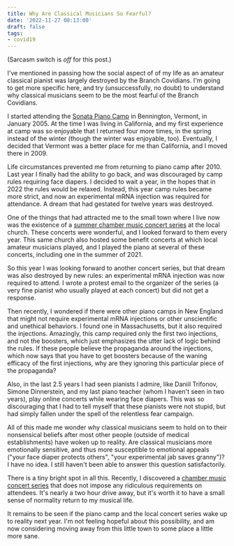 ```yaml
---
title: Why Are Classical Musicians So Fearful?
date: '2022-11-27 08:13:00'
draft: false
tags:
- covid19
---
```


(Sarcasm switch is *off* for this post.)

I've mentioned in passing how the social aspect of of my life as an amateur classical pianist 
was largely destroyed by the Branch Covidians.  I'm going to get more specific here,
and try (unsuccessfully, no doubt) to understand why classical musicians seem to be
the most fearful of the Branch Covidians.

<!--more-->

I started attending the [Sonata Piano Camp](https://www.sonatina.com/sonata)
in Bennington, Vermont, in January 2005.  At the time I was living in California,
and my first experience at camp was so enjoyable that I returned four more times,
in the spring instead of the winter (though the winter was enjoyable, too).
Eventually, I decided that Vermont was a better place for me than California,
and I moved there in 2009.

Life circumstances prevented me from returning to piano camp after
2010.  Last year I finally had the ability to go back, and was
discouraged by camp rules requiring face diapers.  I decided to wait a
year, in the hopes that in 2022 the rules would be relaxed.  Instead,
this year camp rules became more strict, and now an experimental mRNA
injection was required for attendance.  A dream that had gestated for
twelve years was destroyed.

One of the things that had attracted me to the small town where I live now 
was the existence of a [summer chamber music concert series](https://rcmsvt.org/)
at the local church. These concerts were wonderful, and I looked forward to them every year.
This same church also hosted some benefit concerts at which local amateur
musicians played, and I played the piano at several of these concerts,
including one in the summer of 2021.

So this year I was looking forward to another concert series, but that
dream was also destroyed by new rules: an experimental mRNA injection
was now required to attend.  I wrote a protest email to the organizer
of the series (a very fine pianist who usually played at each concert)
but did not get a response.

Then recently, I wondered if there were other piano camps in New England
that might not require experimental mRNA injections or other unscientific
and unethical behaviors.  I found one in Massachusetts, but it also
required the injections.  Amazingly, this camp required only the first two injections,
and not the boosters, which just emphasizes the utter
lack of logic behind the rules.  If these people believe the
propaganda around the injections, which now says that you have to
get boosters because of the waning efficacy of the first injections,
why are they ignoring this particular piece of the propaganda?

Also, in the last 2.5 years I had seen pianists I admire, like Daniil
Trifonov, Simone Dinnerstein, and my last piano teacher (whom I
haven't seen in two years), play online concerts while wearing face diapers.
This was so discouraging that I had to tell myself that these pianists
were not stupid, but had simply fallen under the spell of the
relentless fear campaign.

All of this made me wonder why classical musicians seem to hold on to
their nonsensical beliefs after most other people (outside of medical
establishments) have woken up to reality.  Are classical musicians
more emotionally sensitive, and thus more susceptible to emotional appeals
("your face diaper protects others", "your experimental jab saves granny")?  I have no idea.
I still haven't been able to answer this question satisfactorily.

There is a tiny bright spot in all this.  Recently, I discovered a
[chamber music concert series](https://www.nekclassicalseries.org/)
that does not impose any ridiculous requirements on attendees.  It's
nearly a two hour drive away, but it's worth it to have a small sense
of normality return to my musical life.

It remains to be seen if the piano camp and the local concert series
wake up to reality next year.  I'm not feeling hopeful about this
possibility, and am now considering moving away from this little
town to some place a little more sane.
